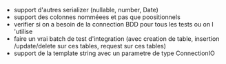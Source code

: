 * support d'autres serializer (nullable, number, Date)
* support des colonnes nomméees et pas que poositionnels
* verifier si on a besoin de la connection BDD pour tous les tests ou on l 'utilise
* faire un vrai batch de test d'integration (avec creation de table, insertion /update/delete sur ces tables, request sur ces tables)
* support de la template string avec un parametre de type ConnectionIO